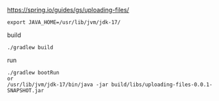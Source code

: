 https://spring.io/guides/gs/uploading-files/

```
export JAVA_HOME=/usr/lib/jvm/jdk-17/
```

build
```
./gradlew build
```

run
```
./gradlew bootRun
or
/usr/lib/jvm/jdk-17/bin/java -jar build/libs/uploading-files-0.0.1-SNAPSHOT.jar
```
